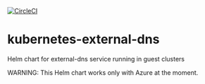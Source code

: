 [![CircleCI](https://circleci.com/gh/giantswarm/kubernetes-external-dns.svg?style=svg&circle-token=d72accbf6b9aa1c3278233c5d637f8c542d1f911)](https://circleci.com/gh/giantswarm/kubernetes-external-dns)

# kubernetes-external-dns
Helm chart for external-dns service running in guest clusters

WARNING: This Helm chart works only with Azure at the moment.
